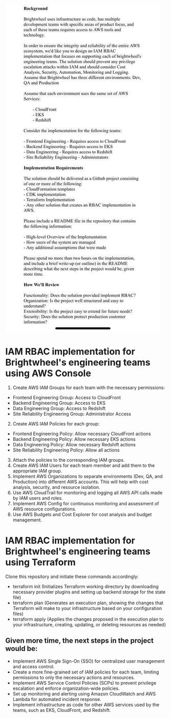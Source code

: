 ![Image description](images/Task.jpeg)

# IAM RBAC implementation for Brightwheel's engineering teams using AWS Console

1. Create AWS IAM Groups for each team with the necessary permissions:
  - Frontend Engineering Group: Access to CloudFront
  - Backend Engineering Group: Access to EKS
  - Data Engineering Group: Access to Redshift
  - Site Reliability Engineering Group: Administrator Access
2. Create AWS IAM Policies for each group:
  - Frontend Engineering Policy: Allow necessary CloudFront actions
  - Backend Engineering Policy: Allow necessary EKS actions
  - Data Engineering Policy: Allow necessary Redshift actions
  - Site Reliability Engineering Policy: Allow all actions
3. Attach the policies to the corresponding IAM groups.
4. Create AWS IAM Users for each team member and add them to the appropriate IAM group.
5. Implement AWS Organizations to separate environments (Dev, QA, and Production) into different AWS accounts. This will help with cost analysis, security, and resource isolation.
6. Use AWS CloudTrail for monitoring and logging all AWS API calls made by IAM users and roles.
7. Implement AWS Config for continuous monitoring and assessment of AWS resource configurations.
8. Use AWS Budgets and Cost Explorer for cost analysis and budget management.

# IAM RBAC implementation for Brightwheel's engineering teams using Terraform

Clone this repository and initiate these commands accordingly:
- terraform init (Initializes Terraform working directory by downloading necessary provider plugins and setting up backend storage for the state file)
- terraform plan (Generates an execution plan, showing the changes that Terraform will make to your infrastructure based on your configuration files)
- terraform apply (Applies the changes proposed in the execution plan to your infrastructure, creating, updating, or deleting resources as needed)

## Given more time, the next steps in the project would be:
- Implement AWS Single Sign-On (SSO) for centralized user management and access control.
- Create a more fine-grained set of IAM policies for each team, limiting permissions to only the necessary actions and resources.
- Implement AWS Service Control Policies (SCPs) to prevent privilege escalation and enforce organization-wide policies.
- Set up monitoring and alerting using Amazon CloudWatch and AWS Lambda for automated incident response.
- Implement infrastructure as code for other AWS services used by the teams, such as EKS, CloudFront, and Redshift.

